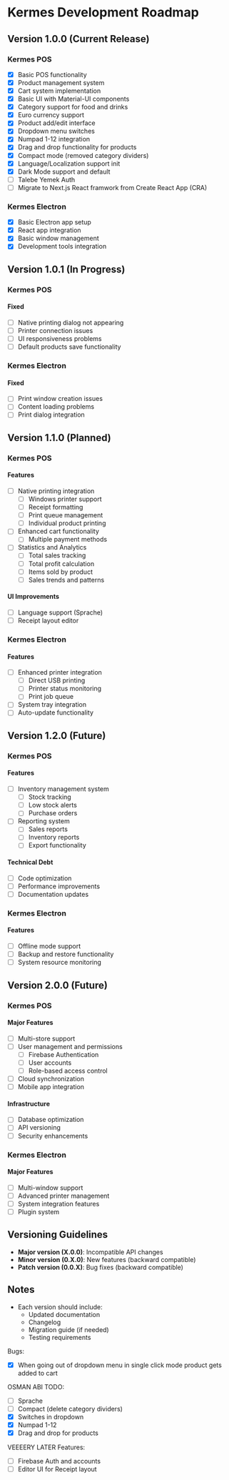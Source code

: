 # Kermes Development Roadmap

## Version 1.0.0 (Current Release)
### Kermes POS
- [x] Basic POS functionality
- [x] Product management system
- [x] Cart system implementation
- [x] Basic UI with Material-UI components
- [x] Category support for food and drinks
- [x] Euro currency support
- [x] Product add/edit interface
- [x] Dropdown menu switches
- [x] Numpad 1-12 integration
- [x] Drag and drop functionality for products
- [x] Compact mode (removed category dividers)
- [x] Language/Localization support init
- [x] Dark Mode support and default
- [ ] Talebe Yemek Auth
- [ ] Migrate to Next.js React framwork from Create React App (CRA)

### Kermes Electron
- [x] Basic Electron app setup
- [x] React app integration
- [x] Basic window management
- [x] Development tools integration

## Version 1.0.1 (In Progress)
### Kermes POS
#### Fixed
- [ ] Native printing dialog not appearing
- [ ] Printer connection issues
- [ ] UI responsiveness problems
- [ ] Default products save functionality

### Kermes Electron
#### Fixed
- [ ] Print window creation issues
- [ ] Content loading problems
- [ ] Print dialog integration

## Version 1.1.0 (Planned)
### Kermes POS
#### Features
- [ ] Native printing integration
  - [ ] Windows printer support
  - [ ] Receipt formatting
  - [ ] Print queue management
  - [ ] Individual product printing
- [ ] Enhanced cart functionality
  - [ ] Multiple payment methods
- [ ] Statistics and Analytics
  - [ ] Total sales tracking
  - [ ] Total profit calculation
  - [ ] Items sold by product
  - [ ] Sales trends and patterns

#### UI Improvements
- [ ] Language support (Sprache)
- [ ] Receipt layout editor

### Kermes Electron
#### Features
- [ ] Enhanced printer integration
  - [ ] Direct USB printing
  - [ ] Printer status monitoring
  - [ ] Print job queue
- [ ] System tray integration
- [ ] Auto-update functionality

## Version 1.2.0 (Future)
### Kermes POS
#### Features
- [ ] Inventory management system
  - [ ] Stock tracking
  - [ ] Low stock alerts
  - [ ] Purchase orders
- [ ] Reporting system
  - [ ] Sales reports
  - [ ] Inventory reports
  - [ ] Export functionality

#### Technical Debt
- [ ] Code optimization
- [ ] Performance improvements
- [ ] Documentation updates

### Kermes Electron
#### Features
- [ ] Offline mode support
- [ ] Backup and restore functionality
- [ ] System resource monitoring

## Version 2.0.0 (Future)
### Kermes POS
#### Major Features
- [ ] Multi-store support
- [ ] User management and permissions
  - [ ] Firebase Authentication
  - [ ] User accounts
  - [ ] Role-based access control
- [ ] Cloud synchronization
- [ ] Mobile app integration

#### Infrastructure
- [ ] Database optimization
- [ ] API versioning
- [ ] Security enhancements

### Kermes Electron
#### Major Features
- [ ] Multi-window support
- [ ] Advanced printer management
- [ ] System integration features
- [ ] Plugin system

## Versioning Guidelines
- **Major version (X.0.0)**: Incompatible API changes
- **Minor version (0.X.0)**: New features (backward compatible)
- **Patch version (0.0.X)**: Bug fixes (backward compatible)

## Notes
- Each version should include:
  - Updated documentation
  - Changelog
  - Migration guide (if needed)
  - Testing requirements


Bugs:

- [x] When going out of dropdown menu in single click mode product gets added to cart


OSMAN ABI TODO:

- [ ] Sprache
- [ ] Compact (delete category dividers)
- [x] Switches in dropdown
- [x] Numpad 1-12
- [x] Drag and drop for products

VEEEERY LATER Features:

- [ ] Firebase Auth and accounts
- [ ] Editor UI for Receipt layout
